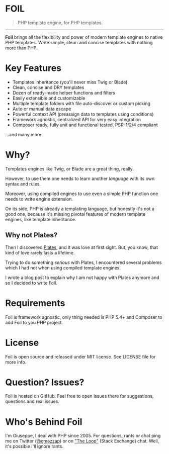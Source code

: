 FOIL
======

> PHP template engine, for PHP templates.

-------

**Foil** brings all the flexibility and power of modern template engines to native PHP templates. Write simple, clean and concise templates with nothing more than PHP.

# Key Features

 - Templates inheritance (you'll never miss Twig or Blade)
 - Clean, concise and DRY templates
 - Dozen of ready-made helper functions and filters
 - Easily extensible and customizable
 - Multiple template folders with file auto-discover or custom picking
 - Auto or manual data escape
 - Powerful context API (preassign data to templates using conditions)
 - Framework agnostic, centralized API for very easy integration
 - Composer ready, fully unit and functional tested, PSR-1/2/4 compliant

...and many more

# Why?

Templates engines like Twig, or Blade are a great thing, really.

However, to use them one needs to learn another *language* with its own syntax and rules.

Moreover, using compiled engines to use even a simple PHP function one needs to write engine extension.

On its side, PHP is already a templating language, but honestly it's not a good one, because it's missing pivotal features of modern template engines, like template inheritance.

## Why not Plates?

Then I discovered [Plates](http://platesphp.com/), and it was love at first sight. But, you know, that kind of love rarely lasts a lifetime.

Trying to do something *serious* with Plates, I encountered several problems which I had not when using compiled template engines.

I wrote a blog post to explain why I am not happy with Plates anymore and so I decided to write Foil.

# Requirements

Foil is framework agnostic, only thing needed is PHP 5.4+ and Composer to add Foil to you PHP project.

# License

Foil is open source and released under MIT license. See LICENSE file for more info.

# Question? Issues?

Foil is hosted on GitHub. Feel free to open issues there for suggestions, questions and real issues.

# Who's Behind Foil

I'm Giuseppe, I deal with PHP since 2005. For questions, rants or chat ping me on Twitter ([@gmazzap](https://twitter.com/gmazzap)) or on ["The Loop"](http://chat.stackexchange.com/rooms/6/the-loop) (Stack Exchange) chat. Well, it's possible I'll ignore rants.
